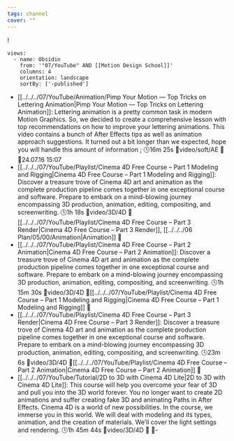 ```yaml
---
tags: channel
cover: ""
---
```

!
```page-gallery
views:
  - name: Obsidin
    from: '"07/YouTube" AND [[Motion Design School]]'
    columns: 4
    orientation: landscape
    sortBy: ['-published']
```
- [[../../../07/YouTube/Animation/Pimp Your Motion — Top Tricks on Lettering Animation|Pimp Your Motion — Top Tricks on Lettering Animation]]:  Lettering animation is a pretty common task in modern Motion Graphics.  So, we decided to create a comprehensive lesson with top recommendations on how to improve your lettering animations. This video contains a bunch of After Effects tips as well as animation approach suggestions. It turned out a bit longer than we expected, hope you will handle this amount of information ; 🕓16m 25s 📍video/soft/AE 📝 📌24.07.16 15:07
- [[../../../07/YouTube/Playlist/Cinema 4D Free Course – Part 1 Modeling and Rigging|Cinema 4D Free Course – Part 1 Modeling and Rigging]]:  Discover a treasure trove of Cinema 4D art and animation as the complete production pipeline comes together in one exceptional course and software. Prepare to embark on a mind-blowing journey encompassing 3D production, animation, editing, compositing, and screenwriting. 🕓1h 18s 📍video/3D/4D 📝[[../../../07/YouTube/Playlist/Cinema 4D Free Course – Part 3 Render|Cinema 4D Free Course – Part 3 Render]], [[../../../06 Plan/05/00/Animation|Animation]] 📌
- [[../../../07/YouTube/Playlist/Cinema 4D Free Course – Part 2 Animation|Cinema 4D Free Course – Part 2 Animation]]:  Discover a treasure trove of Cinema 4D art and animation as the complete production pipeline comes together in one exceptional course and software. Prepare to embark on a mind-blowing journey encompassing 3D production, animation, editing, compositing, and screenwriting. 🕓1h 15m 30s 📍video/3D/4D 📝[[../../../07/YouTube/Playlist/Cinema 4D Free Course – Part 1 Modeling and Rigging|Cinema 4D Free Course – Part 1 Modeling and Rigging]] 📌
- [[../../../07/YouTube/Playlist/Cinema 4D Free Course – Part 3 Render|Cinema 4D Free Course – Part 3 Render]]:  Discover a treasure trove of Cinema 4D art and animation as the complete production pipeline comes together in one exceptional course and software. Prepare to embark on a mind-blowing journey encompassing 3D production, animation, editing, compositing, and screenwriting. 🕓23m 6s 📍video/3D/4D 📝[[../../../07/YouTube/Playlist/Cinema 4D Free Course – Part 2 Animation|Cinema 4D Free Course – Part 2 Animation]] 📌
- [[../../../07/YouTube/Tutorial/2D to 3D with Cinema 4D Lite|2D to 3D with Cinema 4D Lite]]:  This course will help you overcome your fear of 3D and pull you into the 3D world forever.  You no longer want to create 2D animations and suffer creating fake 3D and animating Paths in After Effects. Cinema 4D is a world of new possibilities. In the course, we immerse you in this world. We will deal with modeling and its types, animation, and the creation of materials. We’ll cover the light settings and rendering. 🕓1h 45m 44s 📍video/3D/4D 📝 📌\-
